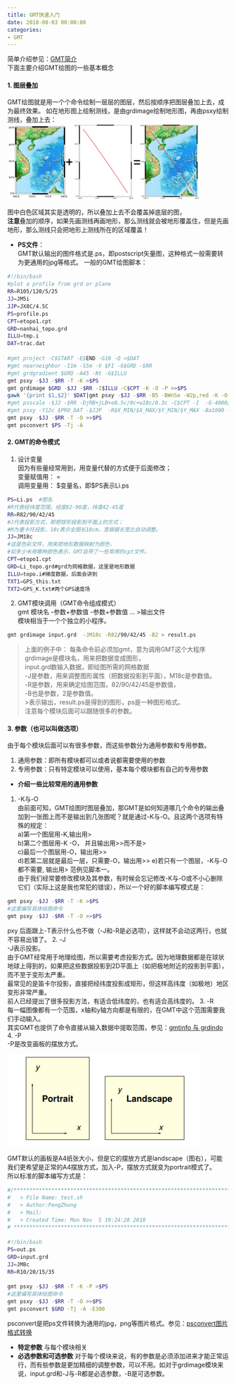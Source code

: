 ```yaml
---
title: GMT快速入门
date: 2018-08-03 00:00:00
categories:
- GMT
---
```

简单介绍参见：[GMT简介](https://www.jianshu.com/p/b6c0c8efbb90)  
下面主要介绍GMT绘图的一些基本概念

#### 1. 图层叠加
GMT绘图就是用一个个命令绘制一层层的图层，然后按顺序把图层叠加上去，成为最终效果。
如在地形图上绘制测线，是由grdimage绘制地形图，再由psxy绘制测线，叠加上去：
![image.png](../../imags/7955445-654c172f99982697.png)

图中白色区域其实是透明的，所以叠加上去不会覆盖掉底层的图，  
**注意**叠加的顺序，如果先画测线再画地形，那么测线就会被地形覆盖住，但是先画地形，那么测线只会把地形上测线所在的区域覆盖！  
- **PS文件**：  
GMT默认输出的图件格式是.ps，即postscript矢量图，这种格式一般需要转为更通用的jpg等格式。
一般的GMT绘图脚本：
```sh
#!/bin/bash
#plot a profile from grd or plane
RR=R105/120/5/25
JJ=JM5i
JJP=JX8C/4.5C
PS=profile.ps
CPT=etopo1.cpt   
GRD=nanhai_topo.grd
ILLU=tmp.i
DAT=trac.dat

#gmt project -C$START -E$END -G10 -Q >$DAT 
#gmt nearneighbor -I1m -S5m -V $FI -G$GRD -$RR
#gmt grdgradient $GRD -A45 -Nt -G$ILLU 
gmt psxy -$JJ -$RR -T -K >$PS
gmt grdimage $GRD -$JJ -$RR -I$ILLU -C$CPT -K -O -P >>$PS 
gawk '{print $1,$2}' $DAT|gmt psxy -$JJ -$RR -B5 -BWnSe -W2p,red -K -O >>$PS
#gmt psscale -$JJ -$RR -DjRB+jLB+o0.5c/0c+w10c/0.3c -C$CPT -I  -G-4000/1000 -Bx1000 -By+l"m" -K -O >>$PS
#gmt psxy -Y12c $PRO_DAT -$JJP  -R$X_MIN/$X_MAX/$Y_MIN/$Y_MAX -Ba1000 -BSW -W2p --MAP_FRAME_TYPE=graph -K -O >>$PS
gmt psxy -$JJ -$RR -T -O >>$PS
gmt psconvert $PS -Tj -A 
```
#### 2. GMT的命令模式
1. 设计变量  
因为有些量经常用到，用变量代替的方式便于后面修改；  
变量赋值用： =    
调用变量用： \$变量名，即\$PS表示Li.ps  
``` sh
PS=Li.ps  #图名
#R代表经纬度范围，经度82-90度，纬度42-45度
RR=R82/90/42/45 
#J代表投影方式，即把球形投影到平面上的方式；
#M为墨卡托投影，18c表示全图长18cm，宽根据长宽比自动调整。
JJ=JM18c
#这是色彩文件，用来把地形数据映射为颜色，
#如多少米用哪种颜色表示，GMT自带了一些常用的cpt文件。
CPT=etopo1.cpt
GRD=Li_topo.grd#grd为网格数据，这里是地形数据
ILLU=topo.i#梯度数据，后面会讲到
TXT1=GPS_this.txt
TXT2=GPS_K.txt#两个GPS速度场
```
2. GMT模块调用（GMT命令组成模式）  
gmt 模块名 -参数+参数值  -参数+参数值 ... >输出文件  
模块相当于一个个独立的小程序。  
```sh
gmt grdimage input.grd  -JM18c -R82/90/42/45 -B2 > result.ps
```
> 上面的例子中：
> 每条命令前必须加gmt，意为调用GMT这个大程序     
> grdimage是模块名，用来把数据变成图形，   
> input.grd数输入数据，即绘图所需的网格数据  
> -J是参数，用来调整图形属性（把数据投影到平面），M18c是参数值。    
> -R是参数，用来确定绘图范围，82/90/42/45是参数值，   
> -B也是参数，2是参数值。   
> \>表示输出，result.ps是得到的图形，ps是一种图形格式。    
> 注意每个模块后面可以跟随很多的参数。

#### 3. 参数（也可以叫做选项）
由于每个模块后面可以有很多参数，而这些参数分为通用参数和专用参数。  
1. 通用参数：即所有模块都可以或者说都需要使用的参数
2. 专用参数：只有特定模块可以使用，基本每个模块都有自己的专用参数  
- **介绍一些比较常用的通用参数**
1. -K与-O  
由前面可知，GMT绘图时图层叠加，那GMT是如何知道哪几个命令的输出叠加到一张图上而不是输出到几张图呢？就是通过-K与-O。且这两个选项有特殊的规定：  
a)第一个图层用-K,输出用>  
b)第二个图层用-K -O， 并且输出用>>而不是>  
c)最后一个图层用-O，输出用>>  
d)若第二层就是最后一层，只需要-O，输出用>>
e)若只有一个图层，-K与-O都不需要, 输出用>
范例见脚本一。  
由于我们经常要修改模块及其参数，有时候会忘记修改-K与-O或不小心删除它们（实际上这是我也常犯的错误），所以一个好的脚本编写模式是：  
```sh
gmt psxy -$JJ -$RR -T -K >$PS
#这里编写具体绘图命令
gmt psxy -$JJ -$RR -T -O >>$PS
```
pxy 后面跟上-T表示什么也不做（-J和-R是必选项），这样就不会动这两行，也就不容易出错了。
2. -J  
-J表示投影。  
由于GMT经常用于地理绘图，所以需要考虑投影方式。因为地理数据都是在球状地球上得到的，如果把这些数据投影到2D平面上（如把极地附近的投影到平面），而不至于变形太严重。  
最常见的是笛卡尔投影，直接把经纬度投影成矩形，但这样高纬度（如极地）地区变形非常严重。  
前人已经提出了很多投影方法，有适合低纬度的，也有适合高纬度的。
3. -R  
每一幅图像都有一个范围，x轴和y轴方向都是有限的，在GMT中这个范围需要我们手动输入。  
其实GMT也提供了命令直接从输入数据中提取范围，参见：[gmtinfo 与 grdindo](https://www.jianshu.com/p/2dae33e3a836)  
4. -P   
-P是改变画板的摆放方式。

![image.png](../../imags/7955445-808f6352c42eba7f.png)

GMT默认的画板是A4纸张大小，但是它的摆放方式是landscape（图右），可能我们更希望是正常的A4摆放方式，加入-P，摆放方式就变为portrait模式了。  
所以标准的脚本编写方式是：
```sh
#/*************************************************************************
#	> File Name: test.sh
#	> Author:PengZhong 
#	> Mail: 
#	> Created Time: Mon Nov  5 19:24:28 2018
# ************************************************************************/

#!/bin/bash
PS=out.ps
GRD=input.grd
JJ=JM8c
RR=R10/20/15/35

gmt psxy -$JJ -$RR -T -K -P >$PS
#这里编写具体绘图命令
gmt psxy -$JJ -$RR -T -O >>$PS
gmt psconvert $GRD -Tj -A -E300

```
psconvert是把ps文件转换为通用的jpg，png等图片格式。参见：[psconvert图片格式转换](https://www.jianshu.com/p/913b52b99001)

- **特定参数**
与每个模块相关
- **必选参数和可选参数**
对于每个模块来说，有的参数是必须添加进来才能正常运行，而有些参数是更加精细的调整参数，可以不用。如对于grdimage模块来说，input.grd和-J与-R都是必选参数，-B是可选参数。